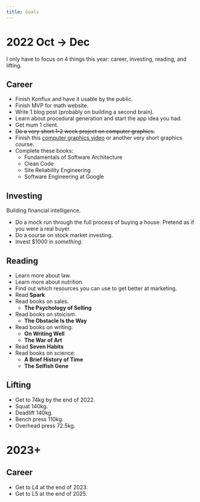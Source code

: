 ```yaml
---
title: Goals
---
```


# 2022 Oct → Dec
I only have to focus on 4 things this year: career, investing, reading, and lifting. 

## Career
- Finish Konflux and have it usable by the public.
- Finish MVP for math website.
- Write 1 blog post (probably on building a second brain).
- Learn about procedural generation and start the app idea you had.
- Get mum 1 client.
- ~~Do a very short 1-2 week project on computer graphics.~~
- Finish this [computer graphics video](https://www.youtube.com/watch?v=45MIykWJ-C4&ab_channel=freeCodeCamp.org) or another very short graphics course.
- Complete these books:
    - Fundamentals of Software Architecture
    - Clean Code
    - Site Reliability Engineering
    - Software Engineering at Google

## Investing
Building financial intelligence.
- Do a mock run through the full process of buying a house. Pretend as if you were a real buyer.
- Do a course on stock market investing.
- Invest $1000 in *something*.

## Reading
- Learn more about law.
- Learn more about nutrition.
- Find out which resources you can use to get better at marketing.
- Read **Spark**
- Read books on sales.
    - **The Psychology of Selling**
- Read books on stoicism.
    - **The Obstacle Is the Way**
- Read books on writing:
    - **On Writing Well**
    - **The War of Art**
- Read **Seven Habits**
- Read books on science:
    - **A Brief History of Time**
    - **The Selfish Gene**

## Lifting
- Get to 74kg by the end of 2022.
- Squat 140kg.
- Deadlift 140kg.
- Bench press 110kg.
- Overhead press 72.5kg.

# 2023+
## Career
- Get to L4 at the end of 2023.
- Get to L5 at the end of 2025.
